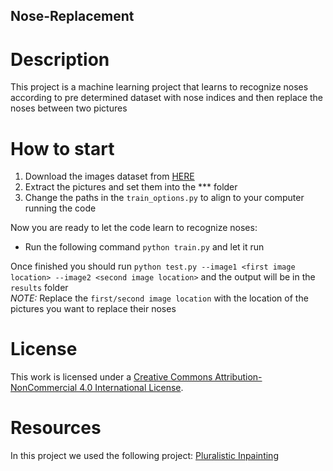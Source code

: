 ## Nose-Replacement
# Description
This project is a machine learning project that learns to recognize noses according to pre determined dataset with nose indices and then replace the noses between two pictures

# How to start
1. Download the images dataset from <a href="https://drive.google.com/open?id=0B7EVK8r0v71pWEZsZE9oNnFzTm8">HERE</a>
2. Extract the pictures and set them into the *** folder
3. Change the paths in the `train_options.py` to align to your computer running the code

Now you are ready to let the code learn to recognize noses:
* Run the following command `python train.py` and let it run

Once finished you should run `python test.py --image1 <first image location> --image2 <second image location>` and the output will be in the `results` folder<br>
*NOTE:* Replace the `first/second image location` with the location of the pictures you want to replace their noses

# License
This work is licensed under a <a href="http://creativecommons.org/licenses/by-nc/4.0/">Creative Commons Attribution-NonCommercial 4.0 International License</a>.

# Resources
In this project we used the following project:
<a href="https://github.com/lyndonzheng/Pluralistic-Inpainting">Pluralistic Inpainting</a>

